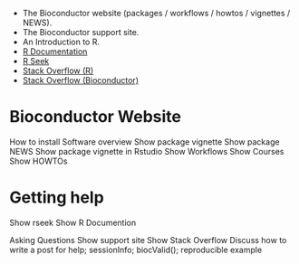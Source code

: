 - The Bioconductor website (packages / workflows / howtos / vignettes / NEWS). 
- The Bioconductor support site.
- An Introduction to R.
- [R Documentation](http://www.rdocumentation.org/)
- [R Seek](http://rseek.org)
- [Stack Overflow (R)](http://stackoverflow.com/questions/tagged/r)
- [Stack Overflow (Bioconductor)](http://stackoverflow.com/questions/tagged/bioconductor)


# Bioconductor Website

How to install
Software overview
Show package vignette
Show package NEWS
Show package vignette in Rstudio
Show Workflows
Show Courses
Show HOWTOs


# Getting help

Show rseek
Show R Documention

  Asking Questions
Show support site
Show Stack Overflow
Discuss how to write a post for help; sessionInfo; biocValid(); reproducible example
